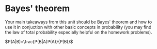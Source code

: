 # Bayes' theorem

Your main takeaways from this unit should be Bayes' theorem and how to use it in conjuction with other basic concepts in probability (you may find the law of total probability especially helpful on the homework problems).

$P(A|B)=\frac{P(B|A)P(A)}{P(B)}$
